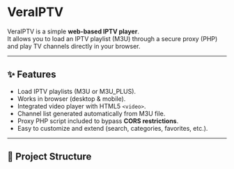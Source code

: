 # VeraIPTV

VeraIPTV is a simple **web-based IPTV player**.  
It allows you to load an IPTV playlist (M3U) through a secure proxy (PHP) and play TV channels directly in your browser.  

---

## ✨ Features
- Load IPTV playlists (M3U or M3U_PLUS).
- Works in browser (desktop & mobile).
- Integrated video player with HTML5 `<video>`.
- Channel list generated automatically from M3U file.
- Proxy PHP script included to bypass **CORS restrictions**.
- Easy to customize and extend (search, categories, favorites, etc.).

---

## 📂 Project Structure
